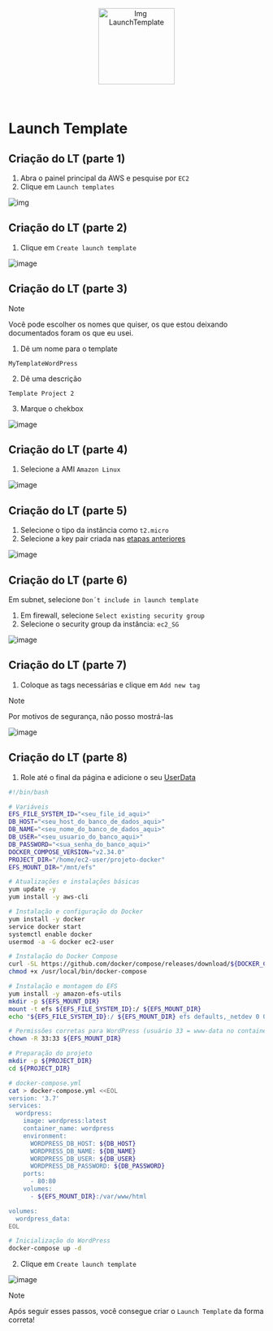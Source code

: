 <p align="center">
  <img src="https://github.com/user-attachments/assets/e90fed8f-f86b-4308-8149-bab7b679d05a" alt="Img LaunchTemplate" width="150">
</p>
<br>

# Launch Template

## Criação do LT (parte 1)

1. Abra o painel principal da AWS e pesquise por `EC2`
2. Clique em `Launch templates`

![img](https://github.com/user-attachments/assets/d32fefc4-0784-4890-89f1-d32e23a59e1a)

## Criação do LT (parte 2)

1. Clique em `Create launch template`

![image](https://github.com/user-attachments/assets/05f2d3fa-ccf8-4b52-b270-b8a5c5e258ef)

## Criação do LT (parte 3)

> [!NOTE]
> Você pode escolher os nomes que quiser, os que estou deixando documentados foram os que eu usei.

1. Dê um nome para o template

`MyTemplateWordPress`

2. Dê uma descrição

`Template Project 2`

3. Marque o chekbox

![image](https://github.com/user-attachments/assets/c3fb650c-19e5-4ea4-a38f-1d2d21c7915b)

## Criação do LT (parte 4)

1. Selecione a AMI `Amazon Linux`

![image](https://github.com/user-attachments/assets/0e9a0062-8fd5-48a9-aacd-73144718a155)

## Criação do LT (parte 5)

1. Selecione o tipo da instância como `t2.micro`
2. Selecione a key pair criada nas [etapas anteriores](https://github.com/andrrade/Project2-CompassUOL-DevSecOps/blob/main/02-Dependencias/05-Key-pairs/README.md)

![image](https://github.com/user-attachments/assets/ebc0f591-b28b-4486-8e82-8a41dc31d04d)

## Criação do LT (parte 6)

Em subnet, selecione `Don´t include in launch template`
1. Em firewall, selecione `Select existing security group`
2. Selecione o security group da instância: `ec2_SG` 

![image](https://github.com/user-attachments/assets/db902fa7-2eaa-40c6-975d-f31a040fd340)

## Criação do LT (parte 7)

1. Coloque as tags necessárias e clique em `Add new tag`

> [!NOTE]
> Por motivos de segurança, não posso mostrá-las

![image](https://github.com/user-attachments/assets/e15e79c4-7494-4a77-ac35-6747e0ad4999)

## Criação do LT (parte 8)

1. Role até o final da página e adicione o seu [UserData](https://github.com/andrrade/Project2-CompassUOL-DevSecOps/blob/main/00-Arquivos-do-Projeto/user_data.sh)

```sh
#!/bin/bash

# Variáveis
EFS_FILE_SYSTEM_ID="<seu_file_id_aqui>"  
DB_HOST="<seu_host_do_banco_de_dados_aqui>"  
DB_NAME="<seu_nome_do_banco_de_dados_aqui>"  
DB_USER="<seu_usuario_do_banco_aqui>"  
DB_PASSWORD="<sua_senha_do_banco_aqui>"  
DOCKER_COMPOSE_VERSION="v2.34.0"
PROJECT_DIR="/home/ec2-user/projeto-docker"
EFS_MOUNT_DIR="/mnt/efs"  

# Atualizações e instalações básicas
yum update -y
yum install -y aws-cli

# Instalação e configuração do Docker
yum install -y docker
service docker start
systemctl enable docker
usermod -a -G docker ec2-user

# Instalação do Docker Compose
curl -SL https://github.com/docker/compose/releases/download/${DOCKER_COMPOSE_VERSION}/docker-compose-linux-x86_64 -o /usr/local/bin/docker-compose
chmod +x /usr/local/bin/docker-compose

# Instalação e montagem do EFS
yum install -y amazon-efs-utils
mkdir -p ${EFS_MOUNT_DIR}
mount -t efs ${EFS_FILE_SYSTEM_ID}:/ ${EFS_MOUNT_DIR}
echo "${EFS_FILE_SYSTEM_ID}:/ ${EFS_MOUNT_DIR} efs defaults,_netdev 0 0" >> /etc/fstab

# Permissões corretas para WordPress (usuário 33 = www-data no container)
chown -R 33:33 ${EFS_MOUNT_DIR}

# Preparação do projeto
mkdir -p ${PROJECT_DIR}
cd ${PROJECT_DIR}

# docker-compose.yml
cat > docker-compose.yml <<EOL
version: '3.7'
services:
  wordpress:
    image: wordpress:latest
    container_name: wordpress
    environment:
      WORDPRESS_DB_HOST: ${DB_HOST}
      WORDPRESS_DB_NAME: ${DB_NAME}
      WORDPRESS_DB_USER: ${DB_USER}
      WORDPRESS_DB_PASSWORD: ${DB_PASSWORD}
    ports:
      - 80:80
    volumes:
      - ${EFS_MOUNT_DIR}:/var/www/html

volumes:
  wordpress_data:
EOL

# Inicialização do WordPress
docker-compose up -d
```

2. Clique em `Create launch template`

![image](https://github.com/user-attachments/assets/beb22991-f4ad-4b26-85d7-02afc7b0dba9)

> [!NOTE]
> Após seguir esses passos, você consegue criar o `Launch Template` da forma correta!
